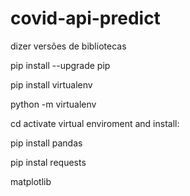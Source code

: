 # covid-api-predict

dizer versões de bibliotecas

pip install --upgrade pip

pip install virtualenv

python -m virtualenv <nameOfEnv>

cd activate virtual enviroment and install:

pip install pandas

pip instal requests

matplotlib
